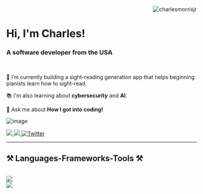 <p align="right"> <img src="https://komarev.com/ghpvc/?username=charlesmorrisjr&label=Visitors&color=0e75b6&style=flat" alt="charlesmorrisjr" /> </p>

<h1 align="left">Hi, I'm Charles!</h1>
<h3 align="left">A software developer from the USA</h3>

<br/>

<div align="left">
 
 🌱 I’m currently building a sight-reading generation app that helps beginning pianists learn how to sight-read.
 
 📚 I'm also learning about **cybersecurity** and **AI**.

 💬 Ask me about **How I got into coding!**

  ![image](https://www.codewars.com/users/cmorris/badges/small)

</div>
 
<div align="left"> 
  <a href="mailto:charles.edward.morris.jr@gmail.com" target="_blank">
    <img src="https://img.shields.io/badge/Gmail-333333?style=for-the-badge&logo=gmail&logoColor=red" />
  </a>
  <a href="https://linkedin.com/in/charles-morris-jr" target="_blank">
    <img src="https://img.shields.io/badge/LinkedIn-0077B5?style=for-the-badge&logo=linkedin&logoColor=white" target="_blank" />
  </a>
  <a href="https://twitter.com/c_morris_jr" target="_blank">
    <img src="https://img.shields.io/badge/Twitter-blue?style=for-the-badge&logo=twitter&logoColor=white" alt="Twitter">
  </a>
</div>

 <hr/>
 
<h2 align="left">⚒️ Languages-Frameworks-Tools ⚒️</h2>
<br/>
<div align="left">
    <img src="https://skillicons.dev/icons?i=javascript,typescript,react,tailwind,nextjs,html,css,java,c,linux" /><br>
    <img src="https://skillicons.dev/icons?i=prisma,express,postgres,mysql,mongodb,vscode,figma,git,nodejs,azure" />
</div>
